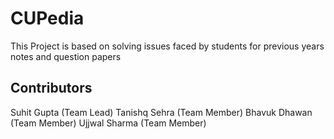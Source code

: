 # CUPedia

This Project is based on solving issues faced by students for previous years notes and question papers

## Contributors

Suhit Gupta (Team Lead)
Tanishq Sehra (Team Member)
Bhavuk Dhawan (Team Member)
Ujjwal Sharma (Team Member)
